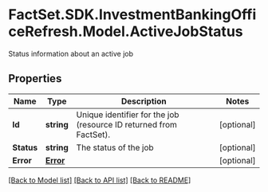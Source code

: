 # FactSet.SDK.InvestmentBankingOfficeRefresh.Model.ActiveJobStatus
Status information about an active job

## Properties

Name | Type | Description | Notes
------------ | ------------- | ------------- | -------------
**Id** | **string** | Unique identifier for the job (resource ID returned from FactSet). | [optional] 
**Status** | **string** | The status of the job | [optional] 
**Error** | [**Error**](Error.md) |  | [optional] 

[[Back to Model list]](../README.md#documentation-for-models) [[Back to API list]](../README.md#documentation-for-api-endpoints) [[Back to README]](../README.md)

